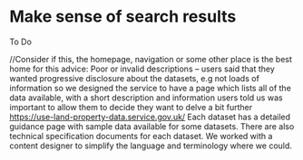 # Make sense of search results 

To Do

//Consider if this, the homepage, navigation or some other place is the best home for this advice: Poor or invalid descriptions – users said that they wanted  progressive disclosure about the datasets, e.g not loads of information so we designed the service to have a page which lists all of the data available, with a short description and information users told us was important to allow them to decide they want to delve a bit further  https://use-land-property-data.service.gov.uk/
Each dataset has a detailed guidance page with sample data available for some datasets. There are also technical specification documents for each dataset. We worked with a content designer to simplify the language and terminology where we could. 
